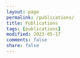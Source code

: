 ```yaml
---
layout: page
permalink: /publications/
title: Publications
tags: [publications]
modified: 2023-05-17 
comments: false
share: false
---
```




